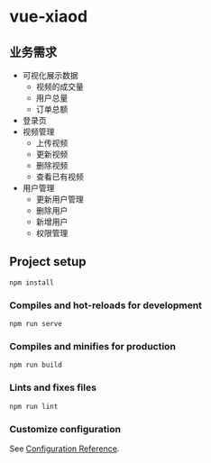 # vue-xiaod

## 业务需求
- 可视化展示数据
  - 视频的成交量
  - 用户总量
  - 订单总额
- 登录页
- 视频管理
  - 上传视频
  - 更新视频
  - 删除视频
  - 查看已有视频
- 用户管理
  - 更新用户管理
  - 删除用户
  - 新增用户
  - 权限管理
  

## Project setup
```
npm install
```

### Compiles and hot-reloads for development
```
npm run serve
```

### Compiles and minifies for production
```
npm run build
```

### Lints and fixes files
```
npm run lint
```

### Customize configuration
See [Configuration Reference](https://cli.vuejs.org/config/).
